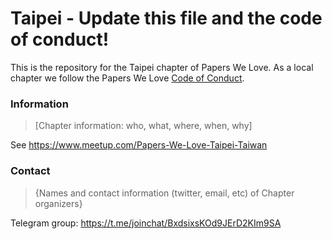 # Taipei - Update this file and the code of conduct!

This is the repository for the Taipei chapter of Papers We Love. As a local chapter we follow the Papers We Love [Code of Conduct](https://github.com/papers-we-love/taipei/blob/master/code-of-conduct.md).

### Information

> [Chapter information: who, what, where, when, why]

See https://www.meetup.com/Papers-We-Love-Taipei-Taiwan

### Contact

> {Names and contact information (twitter, email, etc) of Chapter organizers}

Telegram group: https://t.me/joinchat/BxdsixsKOd9JErD2KIm9SA